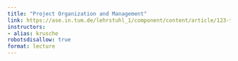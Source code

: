 ```yaml
---
title: "Project Organization and Management"
link: https://ase.in.tum.de/lehrstuhl_1/component/content/article/123-teaching/st19/1029-pom19?Itemid=115
instructors:
- alias: krusche
robotsdisallow: true
format: lecture
---
```

